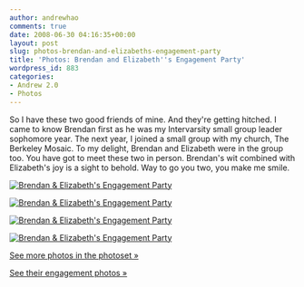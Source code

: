 ```yaml
---
author: andrewhao
comments: true
date: 2008-06-30 04:16:35+00:00
layout: post
slug: photos-brendan-and-elizabeths-engagement-party
title: 'Photos: Brendan and Elizabeth''s Engagement Party'
wordpress_id: 883
categories:
- Andrew 2.0
- Photos
---
```


So I have these two good friends of mine. And they're getting hitched. I came to know Brendan first as he was my Intervarsity small group leader sophomore year. The next year, I joined a small group with my church, The Berkeley Mosaic. To my delight, Brendan and Elizabeth were in the group too. You have got to meet these two in person. Brendan's wit combined with Elizabeth's joy is a sight to behold. Way to go you two, you make me smile.

[![Brendan & Elizabeth's Engagement Party](http://farm3.static.flickr.com/2174/2597713403_b7031343d8.jpg)](http://www.flickr.com/photos/andrewhao/2597713403/)

[![Brendan & Elizabeth's Engagement Party](http://farm4.static.flickr.com/3268/2597730245_2e3fce3685.jpg)](http://www.flickr.com/photos/andrewhao/2597730245/)

[![Brendan & Elizabeth's Engagement Party](http://farm4.static.flickr.com/3060/2597723617_3cc3e26fdd.jpg)](http://www.flickr.com/photos/andrewhao/2597723617/)

[![Brendan & Elizabeth's Engagement Party](http://farm4.static.flickr.com/3080/2597732145_c948529e51.jpg)](http://www.flickr.com/photos/andrewhao/2597732145/)

[See more photos in the photoset »](http://flickr.com/photos/andrewhao/sets/72157605733518114/)

[See their engagement photos »](http://www.blogjerry.com/archive/elizabeth-brendan-berkeley-botanical-garden-wurster-hall-uc.html)
